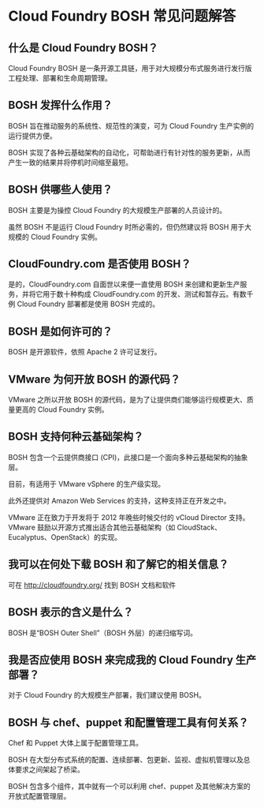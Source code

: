 ﻿# Cloud Foundry BOSH 常见问题解答



## 什么是 Cloud Foundry BOSH？


Cloud Foundry BOSH 是一条开源工具链，用于对大规模分布式服务进行发行版工程处理、部署和生命周期管理。



## BOSH 发挥什么作用？


BOSH 旨在推动服务的系统性、规范性的演变，可为 Cloud Foundry 生产实例的运行提供方便。

BOSH 实现了各种云基础架构的自动化，可帮助进行有针对性的服务更新，从而产生一致的结果并将停机时间缩至最短。



## BOSH 供哪些人使用？


BOSH 主要是为操控 Cloud Foundry 的大规模生产部署的人员设计的。

虽然 BOSH 不是运行 Cloud Foundry 时所必需的，但仍然建议将 BOSH 用于大规模的 Cloud Foundry 实例。



## CloudFoundry.com 是否使用 BOSH？


是的，CloudFoundry.com 自面世以来便一直使用 BOSH 来创建和更新生产服务，并将它用于数十种构成 CloudFoundry.com 的开发、测试和暂存云。有数千例 Cloud Foundry 部署都是使用 BOSH 完成的。


 
## BOSH 是如何许可的？


BOSH 是开源软件，依照 Apache 2 许可证发行。

  

## VMware 为何开放 BOSH 的源代码？


VMware 之所以开放 BOSH 的源代码，是为了让提供商们能够运行规模更大、质量更高的 Cloud Foundry 实例。



## BOSH 支持何种云基础架构？


BOSH 包含一个云提供商接口 (CPI)，此接口是一个面向多种云基础架构的抽象层。

目前，有适用于 VMware vSphere 的生产级实现。

此外还提供对 Amazon Web Services 的支持，这种支持正在开发之中。

VMware 正在致力于开发将于 2012 年晚些时候交付的 vCloud Director 支持。VMware 鼓励以开源方式推出适合其他云基础架构（如 CloudStack、Eucalyptus、OpenStack）的实现。



## 我可以在何处下载 BOSH 和了解它的相关信息？


可在 http://cloudfoundry.org/ 找到 BOSH 文档和软件


 
## BOSH 表示的含义是什么？


BOSH 是“BOSH Outer Shell”（BOSH 外层）的递归缩写词。


 
## 我是否应使用 BOSH 来完成我的 Cloud Foundry 生产部署？


对于 Cloud Foundry 的大规模生产部署，我们建议使用 BOSH。



## BOSH 与 chef、puppet 和配置管理工具有何关系？


Chef 和 Puppet 大体上属于配置管理工具。

BOSH 在大型分布式系统的配置、连续部署、包更新、监视、虚拟机管理以及总体要求之间架起了桥梁。

BOSH 包含多个组件，其中就有一个可以利用 chef、puppet 及其他解决方案的开放式配置管理层。



